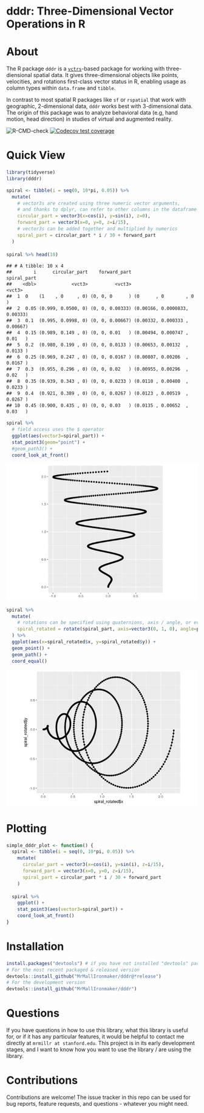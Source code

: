 dddr: Three-Dimensional Vector Operations in R
================

# About

The R package `dddr` is a
[`vctrs`](https://github.com/r-lib/vctrs/)-based package for working
with three-diensional spatial data. It gives three-dimensional objects
like points, velocities, and rotations first-class vector status in R,
enabling usage as column types within `data.frame` and `tibble`.

In contrast to most spatial R packages like `sf` or `rspatial` that work
with geographic, 2-dimensional data, `dddr` works best with
3-dimensional data. The origin of this package was to analyze behavioral
data (e.g, hand motion, head direction) in studies of virtual and
augmented
reality.

<!-- badges: start -->

![R-CMD-check](https://github.com/MrMallIronmaker/dddr/workflows/R-CMD-check/badge.svg)
[![Codecov test
coverage](https://codecov.io/gh/MrMallIronmaker/dddr/branch/master/graph/badge.svg)](https://codecov.io/gh/MrMallIronmaker/dddr?branch=master)
<!-- badges: end -->

# Quick View

``` r
library(tidyverse)
library(dddr)
```

``` r
spiral <- tibble(i = seq(0, 10*pi, 0.05)) %>%
  mutate(
    # vector3s are created using three numeric vector arguments,
    # and thanks to dplyr, can refer to other columns in the dataframe
    circular_part = vector3(x=cos(i), y=sin(i), z=0),
    forward_part = vector3(x=0, y=0, z=i/15),
    # vector3s can be added together and multiplied by numerics 
    spiral_part = circular_part * i / 30 + forward_part
  )

spiral %>% head(10)
```

    ## # A tibble: 10 x 4
    ##        i      circular_part    forward_part                   spiral_part
    ##    <dbl>             <vct3>          <vct3>                        <vct3>
    ##  1  0    (1    , 0     , 0) (0, 0, 0      ) (0      , 0        , 0      )
    ##  2  0.05 (0.999, 0.0500, 0) (0, 0, 0.00333) (0.00166, 0.0000833, 0.00333)
    ##  3  0.1  (0.995, 0.0998, 0) (0, 0, 0.00667) (0.00332, 0.000333 , 0.00667)
    ##  4  0.15 (0.989, 0.149 , 0) (0, 0, 0.01   ) (0.00494, 0.000747 , 0.01   )
    ##  5  0.2  (0.980, 0.199 , 0) (0, 0, 0.0133 ) (0.00653, 0.00132  , 0.0133 )
    ##  6  0.25 (0.969, 0.247 , 0) (0, 0, 0.0167 ) (0.00807, 0.00206  , 0.0167 )
    ##  7  0.3  (0.955, 0.296 , 0) (0, 0, 0.02   ) (0.00955, 0.00296  , 0.02   )
    ##  8  0.35 (0.939, 0.343 , 0) (0, 0, 0.0233 ) (0.0110 , 0.00400  , 0.0233 )
    ##  9  0.4  (0.921, 0.389 , 0) (0, 0, 0.0267 ) (0.0123 , 0.00519  , 0.0267 )
    ## 10  0.45 (0.900, 0.435 , 0) (0, 0, 0.03   ) (0.0135 , 0.00652  , 0.03   )

``` r
spiral %>%
  # field access uses the $ operator
  ggplot(aes(vector3=spiral_part)) +
  stat_point3(geom="point") +
  #geom_path3() +
  coord_look_at_front()
```

![](README_files/figure-gfm/unnamed-chunk-2-1.png)<!-- -->

``` r
spiral %>%
  mutate(
    # rotations can be specified using quaternions, axis / angle, or even from / to vectors
    spiral_rotated = rotate(spiral_part, axis=vector3(0, 1, 0), angle=pi/4)
  ) %>% 
  ggplot(aes(x=spiral_rotated$x, y=spiral_rotated$y)) +
  geom_point() +
  geom_path() +
  coord_equal()
```

![](README_files/figure-gfm/unnamed-chunk-3-1.png)<!-- -->

# Plotting

``` r
simple_dddr_plot <- function() {
  spiral <- tibble(i = seq(0, 10*pi, 0.05)) %>%
    mutate(
      circular_part = vector3(x=cos(i), y=sin(i), z=i/15),
      forward_part = vector3(x=0, y=0, z=i/15),
      spiral_part = circular_part * i / 30 + forward_part
    )

  spiral %>%
    ggplot() +
    stat_point3(aes(vector3=spiral_part)) +
    coord_look_at_front()
}
```

# Installation

``` r
install.packages("devtools") # if you have not installed "devtools" package
# For the most recent packaged & released version
devtools::install_github("MrMallIronmaker/dddr@*release")
# For the development version
devtools::install_github("MrMallIronmaker/dddr")
```

# Questions

If you have questions in how to use this library, what this library is
useful for, or if it has any particular features, it would be helpful to
contact me directly at `mrmillr at stanford.edu`. This project is in its
early development stages, and I want to know how you want to use the
library / are using the library.

# Contributions

Contributions are welcome\! The issue tracker in this repo can be used
for bug reports, feature requests, and questions - whatever you might
need.
